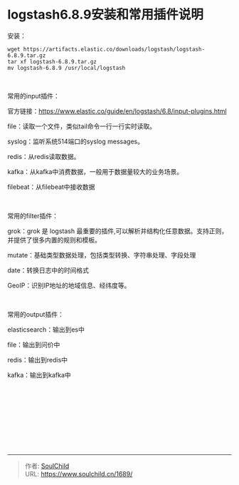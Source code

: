 # logstash6.8.9安装和常用插件说明

<!--more-->
安装：
<pre class="pure-highlightjs"><code class="null">wget https://artifacts.elastic.co/downloads/logstash/logstash-6.8.9.tar.gz
tar xf logstash-6.8.9.tar.gz
mv logstash-6.8.9 /usr/local/logstash</code></pre>
&nbsp;

常用的input插件：

官方链接：https://www.elastic.co/guide/en/logstash/6.8/input-plugins.html

file：读取一个文件，类似tail命令一行一行实时读取。

syslog：监听系统514端口的syslog messages。

redis：从redis读取数据。

kafka：从kafka中消费数据，一般用于数据量较大的业务场景。

filebeat：从filebeat中接收数据

&nbsp;

常用的filter插件：

grok：grok 是 logstash 最重要的插件,可以解析并结构化任意数据。支持正则，并提供了很多内置的规则和模板。

mutate：基础类型数据处理，包括类型转换、字符串处理、字段处理

date：转换日志中的时间格式

GeoIP：识别IP地址的地域信息、经纬度等。

&nbsp;

常用的output插件：

elasticsearch：输出到es中

file：输出到问价中

redis：输出到redis中

kafka：输出到kafka中

&nbsp;

&nbsp;

&nbsp;

&nbsp;

&nbsp;


---

> 作者: [SoulChild](https://www.soulchild.cn)  
> URL: https://www.soulchild.cn/1689/  

